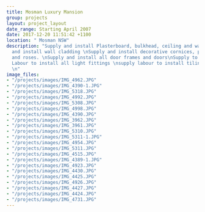 ```yaml
---
title: Mosman Luxury Mansion
group: projects
layout: project_layout
date_range: Starting April 2007
date: 2017-12-20 11:51:42 +1100
location: " Mosman NSW"
description: "Supply and install Plasterboard, bulkhead, ceiling and walls\nSupply
  and install wall cladding \nSupply and install decorative cornices, panels, bands
  and roses. \nSupply and install all door frames and doors\nSupply to do painting.\nSupply
  Labour to install all light fittings \nsupply labour to install tiling and Stone.
  \n"
image_files:
- "/projects/images/IMG_4962.JPG"
- "/projects/images/IMG_4390-1.JPG"
- "/projects/images/IMG_5318.JPG"
- "/projects/images/IMG_4992.JPG"
- "/projects/images/IMG_5308.JPG"
- "/projects/images/IMG_4998.JPG"
- "/projects/images/IMG_4390.JPG"
- "/projects/images/IMG_3962.JPG"
- "/projects/images/IMG_3961.JPG"
- "/projects/images/IMG_5310.JPG"
- "/projects/images/IMG_5311-1.JPG"
- "/projects/images/IMG_4954.JPG"
- "/projects/images/IMG_5311.JPG"
- "/projects/images/IMG_4515.JPG"
- "/projects/images/IMG_4389-1.JPG"
- "/projects/images/IMG_4923.JPG"
- "/projects/images/IMG_4430.JPG"
- "/projects/images/IMG_4425.JPG"
- "/projects/images/IMG_4926.JPG"
- "/projects/images/IMG_4427.JPG"
- "/projects/images/IMG_4424.JPG"
- "/projects/images/IMG_4731.JPG"
---
```

